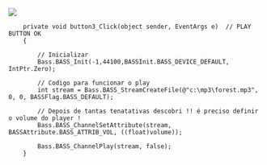 ![](https://i.imgur.com/AEKS3ID.jpg)

        private void button3_Click(object sender, EventArgs e)  // PLAY BUTTON OK
        {

            // Inicializar
            Bass.BASS_Init(-1,44100,BASSInit.BASS_DEVICE_DEFAULT, IntPtr.Zero);
            
            // Codigo para funcionar o play
            int stream = Bass.BASS_StreamCreateFile(@"c:\mp3\forest.mp3", 0, 0, BASSFlag.BASS_DEFAULT);
            
            // Depois de tantas tenatativas descobri !! é preciso definir o volume do player !
            Bass.BASS_ChannelSetAttribute(stream, BASSAttribute.BASS_ATTRIB_VOL, ((float)volume));
            
            Bass.BASS_ChannelPlay(stream, false);            
        }
